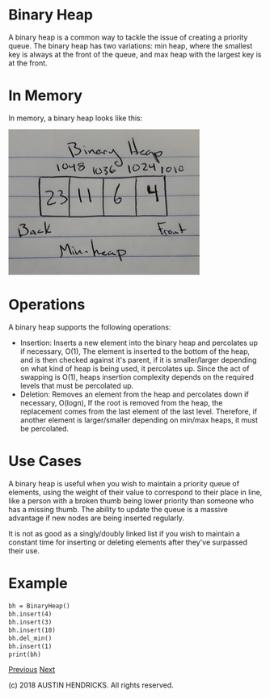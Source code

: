 # Binary Heap

A binary heap is a common way to tackle the issue of creating a priority queue. The binary heap has two variations: min heap, where the smallest key is always at the front of the queue, and max heap with the largest key is at the front.

# In Memory

In memory, a binary heap looks like this:

![Image of a binary heap](images/binary_heap.jpg)

# Operations

A binary heap supports the following operations:

* Insertion: Inserts a new element into the binary heap and percolates up if necessary, O(1), The element is inserted to the bottom of the heap, and is then checked against it's parent, if it is smaller/larger depending on what kind of heap is being used, it percolates up. Since the act of swapping is O(1), heaps insertion complexity depends on the required levels that must be percolated up.
* Deletion: Removes an element from the heap and percolates down if necessary, O(logn), If the root is removed from the heap, the replacement comes from the last element of the last level. Therefore, if another element is larger/smaller depending on min/max heaps, it must be percolated.

# Use Cases

A binary heap is useful when you wish to maintain a priority queue of elements, using the weight of their value to correspond to their place in line, like a person with a broken thumb being lower priority than someone who has a missing thumb. The ability to update the queue is a massive advantage if new nodes are being inserted regularly.

It is not as good as a singly/doubly linked list if you wish to maintain a constant time for inserting or deleting elements after they've surpassed their use.

# Example

```
bh = BinaryHeap()
bh.insert(4)
bh.insert(3)
bh.insert(10)
bh.del_min()
bh.insert(1)
print(bh)
```

[Previous](avl_tree.md) [Next](graph.md)

(c) 2018 AUSTIN HENDRICKS. All rights reserved.
